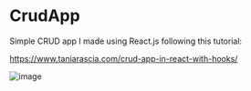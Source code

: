 # CrudApp
Simple CRUD app I made using React.js following this tutorial:

https://www.taniarascia.com/crud-app-in-react-with-hooks/

![image](https://user-images.githubusercontent.com/77083766/177666058-61da1a62-f6b5-451c-932b-5573ed16345c.png)


